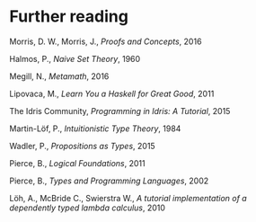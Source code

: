 # Further reading

Morris, D. W., Morris, J., _Proofs and Concepts_, 2016

Halmos, P., _Naive Set Theory_, 1960

Megill, N., _Metamath_, 2016

Lipovaca, M., _Learn You a Haskell for Great Good_, 2011

The Idris Community, _Programming in Idris: A Tutorial_, 2015

Martin-L&#246;f, P., _Intuitionistic Type Theory_, 1984

Wadler, P., _Propositions as Types_, 2015

Pierce, B., _Logical Foundations_, 2011

Pierce, B., _Types and Programming Languages_, 2002

L&#246;h, A., McBride C., Swierstra W., _A tutorial implementation of a dependently typed lambda calculus_, 2010
